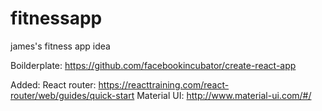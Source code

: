 # fitnessapp
james's fitness app idea

Boilderplate: https://github.com/facebookincubator/create-react-app

Added:
    React router: https://reacttraining.com/react-router/web/guides/quick-start
    Material UI: http://www.material-ui.com/#/
